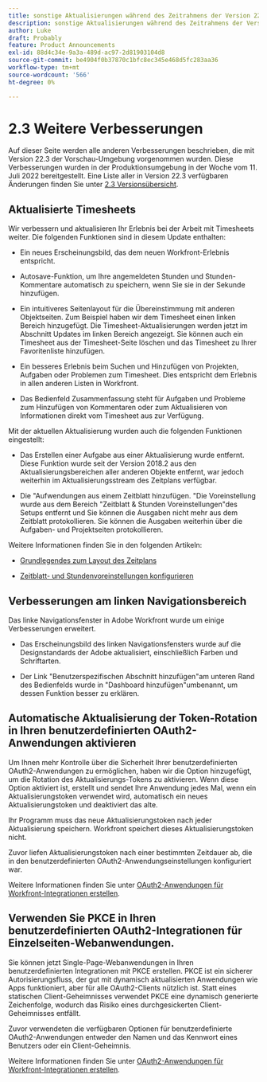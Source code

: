 ```yaml
---
title: sonstige Aktualisierungen während des Zeitrahmens der Version 22.3
description: sonstige Aktualisierungen während des Zeitrahmens der Version 22.3
author: Luke
draft: Probably
feature: Product Announcements
exl-id: 88d4c34e-9a3a-489d-ac97-2d81903104d8
source-git-commit: be4904f0b37870c1bfc8ec345e468d5fc283aa36
workflow-type: tm+mt
source-wordcount: '566'
ht-degree: 0%

---
```


# 2.3 Weitere Verbesserungen

Auf dieser Seite werden alle anderen Verbesserungen beschrieben, die mit Version 22.3 der Vorschau-Umgebung vorgenommen wurden. Diese Verbesserungen wurden in der Produktionsumgebung in der Woche vom 11. Juli 2022 bereitgestellt. Eine Liste aller in Version 22.3 verfügbaren Änderungen finden Sie unter [2.3 Versionsübersicht](../../../product-announcements/product-releases/22.3-release-activity/22-3-release-overview.md).

## Aktualisierte Timesheets

Wir verbessern und aktualisieren Ihr Erlebnis bei der Arbeit mit Timesheets weiter. Die folgenden Funktionen sind in diesem Update enthalten:

* Ein neues Erscheinungsbild, das dem neuen Workfront-Erlebnis entspricht.

* Autosave-Funktion, um Ihre angemeldeten Stunden und Stunden-Kommentare automatisch zu speichern, wenn Sie sie in der Sekunde hinzufügen.

* Ein intuitiveres Seitenlayout für die Übereinstimmung mit anderen Objektseiten. Zum Beispiel haben wir dem Timesheet einen linken Bereich hinzugefügt. Die Timesheet-Aktualisierungen werden jetzt im Abschnitt Updates im linken Bereich angezeigt. Sie können auch ein Timesheet aus der Timesheet-Seite löschen und das Timesheet zu Ihrer Favoritenliste hinzufügen.

* Ein besseres Erlebnis beim Suchen und Hinzufügen von Projekten, Aufgaben oder Problemen zum Timesheet. Dies entspricht dem Erlebnis in allen anderen Listen in Workfront.

* Das Bedienfeld Zusammenfassung steht für Aufgaben und Probleme zum Hinzufügen von Kommentaren oder zum Aktualisieren von Informationen direkt vom Timesheet aus zur Verfügung.


Mit der aktuellen Aktualisierung wurden auch die folgenden Funktionen eingestellt:

* Das Erstellen einer Aufgabe aus einer Aktualisierung wurde entfernt. Diese Funktion wurde seit der Version 2018.2 aus den Aktualisierungsbereichen aller anderen Objekte entfernt, war jedoch weiterhin im Aktualisierungsstream des Zeitplans verfügbar.

* Die &quot;Aufwendungen aus einem Zeitblatt hinzufügen. &quot;Die Voreinstellung wurde aus dem Bereich &quot;Zeitblatt &amp; Stunden Voreinstellungen&quot;des Setups entfernt und Sie können die Ausgaben nicht mehr aus dem Zeitblatt protokollieren. Sie können die Ausgaben weiterhin über die Aufgaben- und Projektseiten protokollieren.


Weitere Informationen finden Sie in den folgenden Artikeln:

* [Grundlegendes zum Layout des Zeitplans](/help/quicksilver/timesheets/timesheets/timesheet-layout.md)

* [Zeitblatt- und Stundenvoreinstellungen konfigurieren](/help/quicksilver/administration-and-setup/set-up-workfront/configure-timesheets-schedules/timesheet-and-hour-preferences.md)


## Verbesserungen am linken Navigationsbereich

Das linke Navigationsfenster in Adobe Workfront wurde um einige Verbesserungen erweitert.

* Das Erscheinungsbild des linken Navigationsfensters wurde auf die Designstandards der Adobe aktualisiert, einschließlich Farben und Schriftarten.

* Der Link &quot;Benutzerspezifischen Abschnitt hinzufügen&quot;am unteren Rand des Bedienfelds wurde in &quot;Dashboard hinzufügen&quot;umbenannt, um dessen Funktion besser zu erklären.

## Automatische Aktualisierung der Token-Rotation in Ihren benutzerdefinierten OAuth2-Anwendungen aktivieren

Um Ihnen mehr Kontrolle über die Sicherheit Ihrer benutzerdefinierten OAuth2-Anwendungen zu ermöglichen, haben wir die Option hinzugefügt, um die Rotation des Aktualisierungs-Tokens zu aktivieren. Wenn diese Option aktiviert ist, erstellt und sendet Ihre Anwendung jedes Mal, wenn ein Aktualisierungstoken verwendet wird, automatisch ein neues Aktualisierungstoken und deaktiviert das alte.

Ihr Programm muss das neue Aktualisierungstoken nach jeder Aktualisierung speichern. Workfront speichert dieses Aktualisierungstoken nicht.

Zuvor liefen Aktualisierungstoken nach einer bestimmten Zeitdauer ab, die in den benutzerdefinierten OAuth2-Anwendungseinstellungen konfiguriert war.

Weitere Informationen finden Sie unter [OAuth2-Anwendungen für Workfront-Integrationen erstellen](/help/quicksilver/administration-and-setup/configure-integrations/create-oauth-application.md).

## Verwenden Sie PKCE in Ihren benutzerdefinierten OAuth2-Integrationen für Einzelseiten-Webanwendungen.

Sie können jetzt Single-Page-Webanwendungen in Ihren benutzerdefinierten Integrationen mit PKCE erstellen. PKCE ist ein sicherer Autorisierungsfluss, der gut mit dynamisch aktualisierten Anwendungen wie Apps funktioniert, aber für alle OAuth2-Clients nützlich ist. Statt eines statischen Client-Geheimnisses verwendet PKCE eine dynamisch generierte Zeichenfolge, wodurch das Risiko eines durchgesickerten Client-Geheimnisses entfällt.

Zuvor verwendeten die verfügbaren Optionen für benutzerdefinierte OAuth2-Anwendungen entweder den Namen und das Kennwort eines Benutzers oder ein Client-Geheimnis.

Weitere Informationen finden Sie unter [OAuth2-Anwendungen für Workfront-Integrationen erstellen](/help/quicksilver/administration-and-setup/configure-integrations/create-oauth-application.md).
